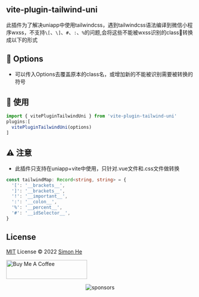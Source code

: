 ## vite-plugin-tailwind-uni
此插件为了解决uniapp中使用tailwindcss，遇到tailwindcss语法编译到微信小程序wxss，不支持`\[`、`\]`、`#`、`:`、`%`的问题,会将这些不能被wxss识别的class🥱转换成以下的形式

## 🌈 Options
- 可以传入Options去覆盖原本的class名，或增加新的不能被识别需要被转换的符号

## 🧰 使用
```typescript
import { vitePluginTailwindUni } from 'vite-plugin-tailwind-uni'
plugins:[
  vitePluginTailwindUni(options)
]
```

## ⚠️ 注意
- 此插件只支持在uniapp+vite中使用，只针对.vue文件和.css文件做转换

```typescript
const tailwindMap: Record<string, string> = {
  '[': '__brackets__',
  ']': '__brackets__',
  '!': '__important__',
  ':': '__colon__',
  '%': '__percent__',
  '#': '__idSelector__',
}
```

## License
[MIT](./LICENSE) License © 2022 [Simon He](https://github.com/Simon-He95)

<a href="https://github.com/Simon-He95/sponsor" target="_blank"><img src="https://cdn.buymeacoffee.com/buttons/default-orange.png" alt="Buy Me A Coffee" style="height: 51px !important;width: 217px !important;" ></a>


<span><div align="center">![sponsors](https://www.hejian.club/images/sponsors.jpg)</div></span>
